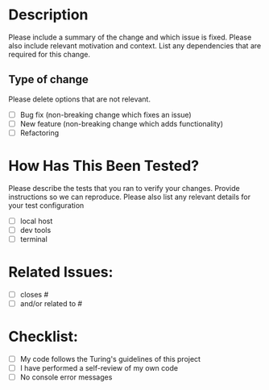 # Description

Please include a summary of the change and which issue is fixed. Please also include relevant motivation and context. List any dependencies that are required for this change.

## Type of change

Please delete options that are not relevant.

- [ ]  Bug fix (non-breaking change which fixes an issue)
- [ ]  New feature (non-breaking change which adds functionality)
- [ ]  Refactoring

# How Has This Been Tested?

Please describe the tests that you ran to verify your changes. Provide instructions so we can reproduce. Please also list any relevant details for your test configuration

- [ ]  local host
- [ ]  dev tools
- [ ]  terminal

# Related Issues:

- [ ]  closes #<issue number>
- [ ]  and/or related to #<issue number>

# Checklist:

- [ ]  My code follows the Turing's guidelines of this project
- [ ]  I have performed a self-review of my own code
- [ ]  No console error messages